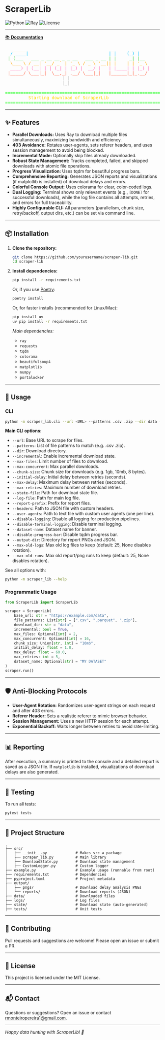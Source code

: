# ScraperLib

![Python](https://img.shields.io/badge/Python-3.12%2B-blue)
![Ray](https://img.shields.io/badge/Ray-Parallel-green)
![License](https://img.shields.io/badge/license-MIT-lightgrey)

---

[📚 **Documentation**](https://rmonteiro-pereira.github.io/Scraper-Lib/)

<pre>
<span style="color:#FFD700;">   _____                                 _      _ _     </span>
<span style="color:#00BFFF;">  / ____|                               | |    (_) |    </span>
<span style="color:#32CD32;"> | (___   ___ _ __ __ _ _ __   ___ _ __ | |     _| |__  </span>
<span style="color:#FFA500;">  \___ \ / __| '__/ _` | '_ \ / _ \ '__|| |    | | '_ \ </span>
<span style="color:#FF69B4;">  ____) | (__| | | (_| | |_) |  __/ |   | |____| | |_) |</span>
<span style="color:#FF6347;"> |_____/ \___|_|  \__,_| .__/ \___|_|   |______|_|_.__/ </span>
<span style="color:#CCCCCC;">                      | |                               </span>
<span style="color:#CCCCCC;">                      |_|                               </span>

<span style="color:#00FF00;">==============================================================</span>                                  
<span style="color:#FFD700;">         Starting download of ScraperLib</span>
<span style="color:#00FF00;">==============================================================</span>                                  
</pre>

---

## ✨ Features

- **Parallel Downloads:** Uses Ray to download multiple files simultaneously, maximizing bandwidth and efficiency.
- **403 Avoidance:** Rotates user-agents, sets referer headers, and uses session management to avoid being blocked.
- **Incremental Mode:** Optionally skip files already downloaded.
- **Robust State Management:** Tracks completed, failed, and skipped downloads with atomic file operations.
- **Progress Visualization:** Uses tqdm for beautiful progress bars.
- **Comprehensive Reporting:** Generates JSON reports and visualizations (if matplotlib is installed) of download delays and errors.
- **Colorful Console Output:** Uses colorama for clear, color-coded logs.
- **Dual Logging:** Terminal shows only relevant events (e.g., `[DONE]` for successful downloads), while the log file contains all attempts, retries, and errors for full traceability.
- **Highly Configurable CLI:** All parameters (parallelism, chunk size, retry/backoff, output dirs, etc.) can be set via command line.

---

## 📦 Installation

1. **Clone the repository:**
   ```bash
   git clone https://github.com/yourusername/scraper-lib.git
   cd scraper-lib
   ```

2. **Install dependencies:**
   ```bash
   pip install -r requirements.txt
   ```
   Or, if you use [Poetry](https://python-poetry.org/):
   ```bash
   poetry install
   ```
   Or, for faster installs (recommended for Linux/Mac):
   ```bash
   pip install uv
   uv pip install -r requirements.txt
   ```

   *Main dependencies:*
   - `ray`
   - `requests`
   - `tqdm`
   - `colorama`
   - `beautifulsoup4`
   - `matplotlib`
   - `numpy`
   - `portalocker`

---

## 🚀 Usage

### CLI

```bash
python -m scraper_lib.cli --url <URL> --patterns .csv .zip --dir data --max-files 10
```

**Main CLI options:**
- `--url`: Base URL to scrape for files.
- `--patterns`: List of file patterns to match (e.g. .csv .zip).
- `--dir`: Download directory.
- `--incremental`: Enable incremental download state.
- `--max-files`: Limit number of files to download.
- `--max-concurrent`: Max parallel downloads.
- `--chunk-size`: Chunk size for downloads (e.g. 1gb, 10mb, 8 bytes).
- `--initial-delay`: Initial delay between retries (seconds).
- `--max-delay`: Maximum delay between retries (seconds).
- `--max-retries`: Maximum number of download retries.
- `--state-file`: Path for download state file.
- `--log-file`: Path for main log file.
- `--report-prefix`: Prefix for report files.
- `--headers`: Path to JSON file with custom headers.
- `--user-agents`: Path to text file with custom user agents (one per line).
- `--disable-logging`: Disable all logging for production pipelines.
- `--disable-terminal-logging`: Disable terminal logging.
- `--dataset-name`: Dataset name for banner.
- `--disable-progress-bar`: Disable tqdm progress bar.
- `--output-dir`: Directory for report PNGs and JSON.
- `--max-old-logs`: Max old log files to keep (default: 25, None disables rotation).
- `--max-old-runs`: Max old report/png runs to keep (default: 25, None disables rotation).

See all options with:
```bash
python -m scraper_lib --help
```

### Programmatic Usage

```python
from ScraperLib import ScraperLib

scraper = ScraperLib(
    base_url: str = "https://example.com/data",
    file_patterns: List[str] = [".csv", ".parquet", ".zip"],
    download_dir: str = "data",
    incremental: bool = True,
    max_files: Optional[int] = 2,
    max_concurrent: Optional[int] = 16,
    chunk_size: Union[str, int] = "10mb",
    initial_delay: float = 1.0,
    max_delay: float = 60.0,
    max_retries: int = 5,
    dataset_name: Optional[str] = "MY DATASET"
)
scraper.run()
```

---

## 🛡️ Anti-Blocking Protocols

- **User-Agent Rotation:** Randomizes user-agent strings on each request and after 403 errors.
- **Referer Header:** Sets a realistic referer to mimic browser behavior.
- **Session Management:** Uses a new HTTP session for each attempt.
- **Exponential Backoff:** Waits longer between retries to avoid rate-limiting.

---

## 📊 Reporting

After execution, a summary is printed to the console and a detailed report is saved as a JSON file. If `matplotlib` is installed, visualizations of download delays are also generated.

---

## 🧪 Testing

To run all tests:

```bash
pytest tests
```

---

## 📝 Project Structure
```
.
├── src/
│   ├── __init__.py             # Makes src a package
│   ├── scraper_lib.py          # Main library
│   ├── DownloadState.py        # Download state management
│   ├── CustomLogger.py         # Custom logger
├── example.py                  # Example usage (runnable from root)
├── requirements.txt            # Dependencies
├── pyproject.toml              # Project metadata
├── output/
│   ├── pngs/                   # Download delay analysis PNGs
│   └── reports/                # Download reports (JSON)
├── data/                       # Downloaded files
├── logs/                       # Log files
├── state/                      # Download state (auto-generated)
├── tests/                      # Unit tests
```

---

## 🤝 Contributing

Pull requests and suggestions are welcome! Please open an issue or submit a PR.

---

## 📄 License

This project is licensed under the MIT License.

---

## 📬 Contact

Questions or suggestions? Open an issue or contact [rmonteiropereira1@gmail.com](mailto:rmonteiropereira1@gmail.com).

---

*Happy data hunting with ScraperLib! 🚀*